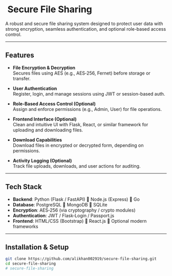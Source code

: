 # ​ Secure File Sharing

A robust and secure file sharing system designed to protect user data with strong encryption, seamless authentication, and optional role-based access control.

---

##  Features

- **File Encryption & Decryption**  
  Secures files using AES (e.g., AES‑256, Fernet) before storage or transfer.

- **User Authentication**  
  Register, login, and manage sessions using JWT or session-based auth.

- **Role-Based Access Control (Optional)**  
  Assign and enforce permissions (e.g., Admin, User) for file operations.

- **Frontend Interface (Optional)**  
  Clean and intuitive UI with Flask, React, or similar framework for uploading and downloading files.

- **Download Capabilities**  
  Download files in encrypted or decrypted form, depending on permissions.

- **Activity Logging (Optional)**  
  Track file uploads, downloads, and user actions for auditing.

---

##  Tech Stack

- **Backend**: Python (Flask / FastAPI)  Node.js (Express)  Go  
- **Database**: PostgreSQL  MongoDB  SQLite  
- **Encryption**: AES‑256 (via cryptography / crypto modules)  
- **Authentication**: JWT / Flask‑Login / Passport.js  
- **Frontend**: HTML/CSS (Bootstrap)  React.js  Optional modern frameworks

---

##  Installation & Setup

```bash
git clone https://github.com/alikhan002919/secure-file-sharing.git
cd secure-file-sharing
# secure-file-sharing

